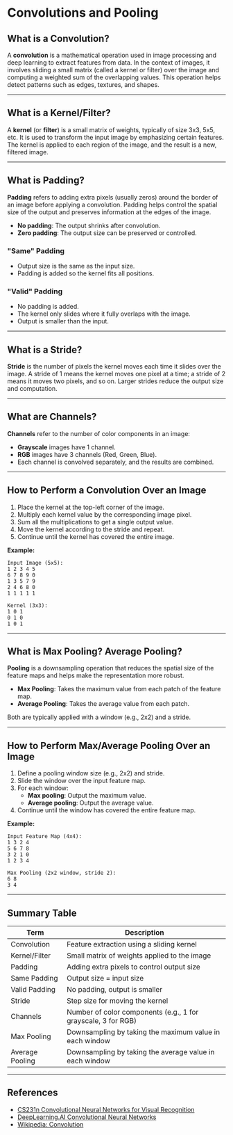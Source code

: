 # Convolutions and Pooling

## What is a Convolution?
A **convolution** is a mathematical operation used in image processing and deep learning to extract features from data. In the context of images, it involves sliding a small matrix (called a kernel or filter) over the image and computing a weighted sum of the overlapping values. This operation helps detect patterns such as edges, textures, and shapes.

---

## What is a Kernel/Filter?
A **kernel** (or **filter**) is a small matrix of weights, typically of size 3x3, 5x5, etc. It is used to transform the input image by emphasizing certain features. The kernel is applied to each region of the image, and the result is a new, filtered image.

---

## What is Padding?
**Padding** refers to adding extra pixels (usually zeros) around the border of an image before applying a convolution. Padding helps control the spatial size of the output and preserves information at the edges of the image.

- **No padding**: The output shrinks after convolution.
- **Zero padding**: The output size can be preserved or controlled.

### "Same" Padding
- Output size is the same as the input size.
- Padding is added so the kernel fits all positions.

### "Valid" Padding
- No padding is added.
- The kernel only slides where it fully overlaps with the image.
- Output is smaller than the input.

---

## What is a Stride?
**Stride** is the number of pixels the kernel moves each time it slides over the image. A stride of 1 means the kernel moves one pixel at a time; a stride of 2 means it moves two pixels, and so on. Larger strides reduce the output size and computation.

---

## What are Channels?
**Channels** refer to the number of color components in an image:
- **Grayscale** images have 1 channel.
- **RGB** images have 3 channels (Red, Green, Blue).
- Each channel is convolved separately, and the results are combined.

---

## How to Perform a Convolution Over an Image
1. Place the kernel at the top-left corner of the image.
2. Multiply each kernel value by the corresponding image pixel.
3. Sum all the multiplications to get a single output value.
4. Move the kernel according to the stride and repeat.
5. Continue until the kernel has covered the entire image.

**Example:**
```
Input Image (5x5):
1 2 3 4 5
6 7 8 9 0
1 3 5 7 9
2 4 6 8 0
1 1 1 1 1

Kernel (3x3):
1 0 1
0 1 0
1 0 1
```

---

## What is Max Pooling? Average Pooling?
**Pooling** is a downsampling operation that reduces the spatial size of the feature maps and helps make the representation more robust.

- **Max Pooling**: Takes the maximum value from each patch of the feature map.
- **Average Pooling**: Takes the average value from each patch.

Both are typically applied with a window (e.g., 2x2) and a stride.

---

## How to Perform Max/Average Pooling Over an Image
1. Define a pooling window size (e.g., 2x2) and stride.
2. Slide the window over the input feature map.
3. For each window:
   - **Max pooling**: Output the maximum value.
   - **Average pooling**: Output the average value.
4. Continue until the window has covered the entire feature map.

**Example:**
```
Input Feature Map (4x4):
1 3 2 4
5 6 7 8
3 2 1 0
1 2 3 4

Max Pooling (2x2 window, stride 2):
6 8
3 4
```

---

## Summary Table
| Term           | Description                                                      |
|----------------|------------------------------------------------------------------|
| Convolution    | Feature extraction using a sliding kernel                        |
| Kernel/Filter  | Small matrix of weights applied to the image                     |
| Padding        | Adding extra pixels to control output size                       |
| Same Padding   | Output size = input size                                         |
| Valid Padding  | No padding, output is smaller                                    |
| Stride         | Step size for moving the kernel                                  |
| Channels       | Number of color components (e.g., 1 for grayscale, 3 for RGB)    |
| Max Pooling    | Downsampling by taking the maximum value in each window          |
| Average Pooling| Downsampling by taking the average value in each window          |

---

## References
- [CS231n Convolutional Neural Networks for Visual Recognition](http://cs231n.stanford.edu/)
- [DeepLearning.AI Convolutional Neural Networks](https://www.coursera.org/learn/convolutional-neural-networks)
- [Wikipedia: Convolution](https://en.wikipedia.org/wiki/Convolution)
